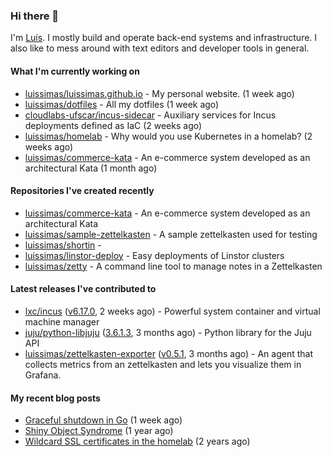 ### Hi there 👋

I'm [Luís](https://luissimas.github.io). I mostly build and operate back-end systems and infrastructure. I also like to mess around with text editors and developer tools in general.

#### What I'm currently working on

- [luissimas/luissimas.github.io](https://github.com/luissimas/luissimas.github.io) - My personal website. (1 week ago)
- [luissimas/dotfiles](https://github.com/luissimas/dotfiles) - All my dotfiles (1 week ago)
- [cloudlabs-ufscar/incus-sidecar](https://github.com/cloudlabs-ufscar/incus-sidecar) - Auxiliary services for Incus deployments defined as IaC (2 weeks ago)
- [luissimas/homelab](https://github.com/luissimas/homelab) - Why would you use Kubernetes in a homelab? (2 weeks ago)
- [luissimas/commerce-kata](https://github.com/luissimas/commerce-kata) - An e-commerce system developed as an architectural Kata (1 month ago)

#### Repositories I've created recently

- [luissimas/commerce-kata](https://github.com/luissimas/commerce-kata) - An e-commerce system developed as an architectural Kata
- [luissimas/sample-zettelkasten](https://github.com/luissimas/sample-zettelkasten) - A sample zettelkasten used for testing
- [luissimas/shortin](https://github.com/luissimas/shortin) - 
- [luissimas/linstor-deploy](https://github.com/luissimas/linstor-deploy) - Easy deployments of Linstor clusters
- [luissimas/zetty](https://github.com/luissimas/zetty) - A command line tool to manage notes in a Zettelkasten

#### Latest releases I've contributed to

- [lxc/incus](https://github.com/lxc/incus) ([v6.17.0](https://github.com/lxc/incus/releases/tag/v6.17.0), 2 weeks ago) - Powerful system container and virtual machine manager 
- [juju/python-libjuju](https://github.com/juju/python-libjuju) ([3.6.1.3](https://github.com/juju/python-libjuju/releases/tag/3.6.1.3), 3 months ago) - Python library for the Juju API
- [luissimas/zettelkasten-exporter](https://github.com/luissimas/zettelkasten-exporter) ([v0.5.1](https://github.com/luissimas/zettelkasten-exporter/releases/tag/v0.5.1), 3 months ago) - An agent that collects metrics from an zettelkasten and lets you visualize them in Grafana.

#### My recent blog posts

- [Graceful shutdown in Go](https://luissimas.github.io/blog/graceful-shutdown-go/) (1 week ago)
- [Shiny Object Syndrome](https://luissimas.github.io/blog/shiny-object-syndrome/) (1 year ago)
- [Wildcard SSL certificates in the homelab](https://luissimas.github.io/blog/homelab-ssl/) (2 years ago)
